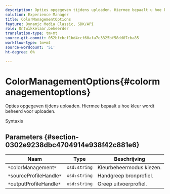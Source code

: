 ```yaml
---
description: Opties opgegeven tijdens uploaden. Hiermee bepaalt u hoe kleur wordt beheerd voor uploaden.
solution: Experience Manager
title: ColorManagementOptions
feature: Dynamic Media Classic, SDK/API
role: Ontwikkelaar,beheerder
translation-type: tm+mt
source-git-commit: 052bfcbcf1bd4ccf60afa7e3325bf58dd07cba85
workflow-type: tm+mt
source-wordcount: '51'
ht-degree: 0%

---
```



# ColorManagementOptions{#colormanagementoptions}

Opties opgegeven tijdens uploaden. Hiermee bepaalt u hoe kleur wordt beheerd voor uploaden.

Syntaxis

## Parameters {#section-0302e9238dbc4704914e938f42c881e6}

| Naam | Type | Beschrijving |
|---|---|---|
| `*`colorManagement`*` | `xsd:string` | Kleurbeheermodus kiezen. |
| `*`sourceProfileHandle`*` | `xsd:string` | Handgreep bronprofiel. |
| `*`outputProfileHandle`*` | `xsd:string` | Greep uitvoerprofiel. |

